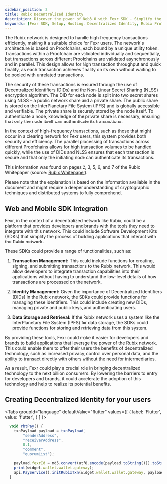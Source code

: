 ```yaml
---
sidebar_position: 2
title: Rubix Decentralized Identity
description: Discover the power of Web3.0 with Fexr SDK - Simplify the process of decentralized identity creation, Club interactions, and enable fast, secure and efficient cross-chain transactions on the Rubix protocol.
keywords: [Fexr SDK, Setup, Hosting, Decentralized Identity, Rubix Protocol, Cross-chain Transactions, Blockchain Integration, Club Interactions, Secure Transactions, Decentralized Hosting, Web3.0 Integration]
---
```


The Rubix network is designed to handle high frequency transactions efficiently, making it a suitable choice for Fexr users. The network's architecture is based on Proofchains, each bound by a unique utility token. Transactions within a Proofchain are validated individually and sequentially, but transactions across different Proofchains are validated asynchronously and in parallel. This design allows for high transaction throughput and quick finality, as each transaction achieves finality on its own without waiting to be pooled with unrelated transactions.

The security of these transactions is ensured through the use of Decentralized Identifiers (DIDs) and the Non-Linear Secret Sharing (NLSS) encryption algorithm. The DID for each node is split into two secret shares using NLSS – a public network share and a private share. The public share is stored on the InterPlanetary File System (IPFS) and is globally accessible and verifiable. The private share is securely stored by the node itself. To authenticate a node, knowledge of the private share is necessary, ensuring that only the node itself can authenticate its transactions.

In the context of high-frequency transactions, such as those that might occur in a clearing network for Fexr users, this system provides both security and efficiency. The parallel processing of transactions across different Proofchains allows for high transaction volumes to be handled quickly, while the use of DIDs and NLSS ensures that each transaction is secure and that only the initiating node can authenticate its transactions.

This information was found on pages 2, 3, 5, 6, and 7 of the Rubix Whitepaper (source: [Rubix Whitepaper](https://github.com/rubixchain/rubixnetwork/blob/master/RubiX_WhitePaper%20R1.8.pdf)).

Please note that the explanation is based on the information available in the document and might require a deeper understanding of cryptographic techniques and distributed systems to fully comprehend.

## Web and Mobile SDK Integration

Fexr, in the context of a decentralized network like Rubix, could be a platform that provides developers and brands with the tools they need to integrate with this network. This could include Software Development Kits (SDKs) that simplify the process of building applications that interact with the Rubix network.

These SDKs could provide a range of functionalities, such as:

1. **Transaction Management:** This could include functions for creating, signing, and submitting transactions to the Rubix network. This would allow developers to integrate transaction capabilities into their applications without having to understand the low-level details of how transactions are processed on the network.

2. **Identity Management:** Given the importance of Decentralized Identifiers (DIDs) in the Rubix network, the SDKs could provide functions for managing these identifiers. This could include creating new DIDs, managing private and public keys, and authenticating users.

3. **Data Storage and Retrieval:** If the Rubix network uses a system like the InterPlanetary File System (IPFS) for data storage, the SDKs could provide functions for storing and retrieving data from this system.

By providing these tools, Fexr could make it easier for developers and brands to build applications that leverage the power of the Rubix network. This could enable them to offer their users the benefits of decentralized technology, such as increased privacy, control over personal data, and the ability to transact directly with others without the need for intermediaries.

As a result, Fexr could play a crucial role in bringing decentralized technology to the next billion consumers. By lowering the barriers to entry for developers and brands, it could accelerate the adoption of this technology and help to realize its potential benefits.

## Creating Decentralized Identity for your users

<Tabs
  groupId="language"
  defaultValue="flutter"
  values={[
    { label: 'Flutter', value: 'flutter', }
  ]
}>
<TabItem value="flutter">

```js
  void rbtPay() {
    txnPayload payload = txnPayload(
        "senderAddress",
        "receiverAddress",
        0.1,
        "comment",
        "quorumList");

    payload.fexrId = md5.convert(utf8.encode(payload.toString())).toString();
    print(widget.wallet.wallet.gateway);
    api.PayService().initRubixTxn(widget.wallet.wallet.gateway, payload);
  }
```

</TabItem>
</Tabs>